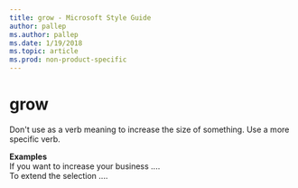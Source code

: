 ```yaml
---
title: grow - Microsoft Style Guide
author: pallep
ms.author: pallep
ms.date: 1/19/2018
ms.topic: article
ms.prod: non-product-specific
---
```


# grow

Don't use as a verb meaning to increase the size of something. Use a more specific verb.

**Examples**  
If you want to increase your business ....  
To extend the selection ....  
